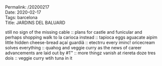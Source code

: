 Permalink: /20200217  
Date: 2020-02-17  
Tags: barcelona  
Title: JARDINS DEL BALUARD  
  
still no sign of the missing cable :: plans for castle and funicular and perhaps shopping walk to la carioca instead :: tapioca eggs aguacate aipim little hidden cheese-bread açaí guardiã :: etectrru every iminc! oricecream solves everything :: quahog and veggie curry as the news of career advancements are laid out by #1™ :: more thingz vanish at riereta doze tres dois :: veggie curry wtih tuna in it  
